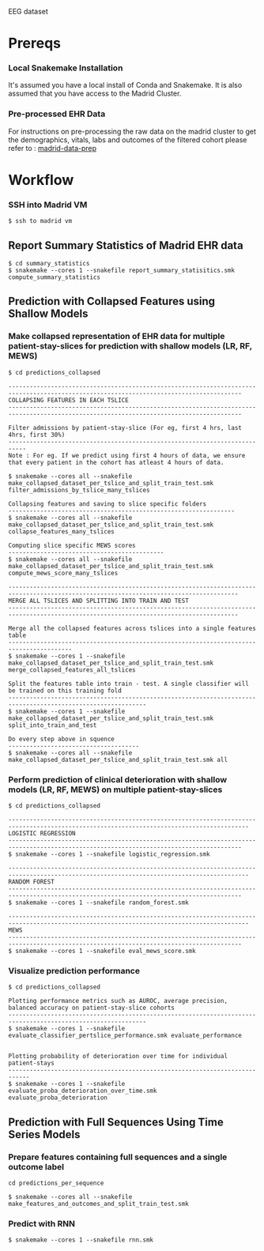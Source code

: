 EEG dataset

# Prereqs

### Local Snakemake Installation
It's assumed you have a local install of Conda and Snakemake. It is also assumed that you have access to the Madrid Cluster.

### Pre-processed EHR Data
For instructions on pre-processing the raw data on the madrid cluster to get the demographics, vitals, labs and outcomes of the filtered cohort please refer to : [madrid-data-prep](https://github.com/tufts-ml/madrid-data-prep/tree/fix_preproc)


# Workflow

### SSH into Madrid VM
```
$ ssh to madrid vm
```

## Report Summary Statistics of Madrid EHR data
```
$ cd summary_statistics
$ snakemake --cores 1 --snakefile report_summary_statisitics.smk compute_summary_statistics
```

## Prediction with Collapsed Features using Shallow Models

### Make collapsed representation of EHR data for multiple patient-stay-slices for prediction with shallow models (LR, RF, MEWS)
```
$ cd predictions_collapsed

----------------------------------------------------------------------------------------------------------------------------------------
COLLAPSING FEATURES IN EACH TSLICE
----------------------------------------------------------------------------------------------------------------------------------------

Filter admissions by patient-stay-slice (For eg, first 4 hrs, last 4hrs, first 30%)
---------------------------------------------------------------------------
Note : For eg. If we predict using first 4 hours of data, we ensure that every patient in the cohort has atleast 4 hours of data.

$ snakemake --cores all --snakefile make_collapsed_dataset_per_tslice_and_split_train_test.smk filter_admissions_by_tslice_many_tslices

Collapsing features and saving to slice specific folders
----------------------------------------------------------------
$ snakemake --cores all --snakefile make_collapsed_dataset_per_tslice_and_split_train_test.smk collapse_features_many_tslices

Computing slice specific MEWS scores
--------------------------------------------
$ snakemake --cores all --snakefile make_collapsed_dataset_per_tslice_and_split_train_test.smk compute_mews_score_many_tslices

---------------------------------------------------------------------------------------------------------------------------------------
MERGE ALL TSLICES AND SPLITTING INTO TRAIN AND TEST
---------------------------------------------------------------------------------------------------------------------------------------

Merge all the collapsed features across tslices into a single features table
----------------------------------------------------------------------------------------
$ snakemake --cores 1 --snakefile make_collapsed_dataset_per_tslice_and_split_train_test.smk merge_collapsed_features_all_tslices

Split the features table into train - test. A single classifier will be trained on this training fold
-------------------------------------------------------------------------------------------------------------
$ snakemake --cores 1 --snakefile make_collapsed_dataset_per_tslice_and_split_train_test.smk split_into_train_and_test

Do every step above in squence
-------------------------------------
$ snakemake --cores all --snakefile make_collapsed_dataset_per_tslice_and_split_train_test.smk all
```

### Perform prediction of clinical deterioration with shallow models (LR, RF, MEWS) on multiple patient-stay-slices
```
$ cd predictions_collapsed

------------------------------------------------------------------------------------------------------------------------------------------
LOGISTIC REGRESSION
----------------------------------------------------------------------------------------------------------------------------------------
$ snakemake --cores 1 --snakefile logistic_regression.smk

------------------------------------------------------------------------------------------------------------------------------------------
RANDOM FOREST
----------------------------------------------------------------------------------------------------------------------------------------
$ snakemake --cores 1 --snakefile random_forest.smk

------------------------------------------------------------------------------------------------------------------------------------------
MEWS
----------------------------------------------------------------------------------------------------------------------------------------
$ snakemake --cores 1 --snakefile eval_mews_score.smk

```

### Visualize prediction performance
```
$ cd predictions_collapsed

Plotting performance metrics such as AUROC, average precision, balanced accuracy on patient-stay-slice cohorts  
-------------------------------------------------------------------------------------------------------------
$ snakemake --cores 1 --snakefile evaluate_classifier_pertslice_performance.smk evaluate_performance


Plotting probability of deterioration over time for individual patient-stays
----------------------------------------------------------------------------
$ snakemake --cores 1 --snakefile evaluate_proba_deterioration_over_time.smk evaluate_proba_deterioration

```

## Prediction with Full Sequences Using Time Series Models

### Prepare features containing full sequences and a single outcome label
```
cd predictions_per_sequence

$ snakemake --cores all --snakefile make_features_and_outcomes_and_split_train_test.smk
```

### Predict with RNN
```
$ snakemake --cores 1 --snakefile rnn.smk
```